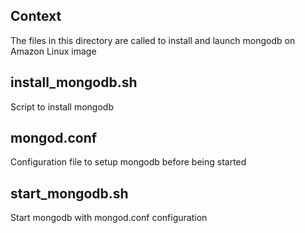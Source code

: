 ## Context
The files in this directory are called to install and launch mongodb on Amazon Linux image

## install_mongodb.sh
Script to install mongodb

## mongod.conf
Configuration file to setup mongodb before being started

## start_mongodb.sh
Start mongodb with mongod.conf configuration
